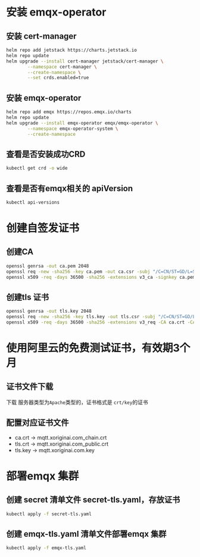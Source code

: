 # 安装 emqx-operator

## 安装 cert-manager
```sh
helm repo add jetstack https://charts.jetstack.io
helm repo update
helm upgrade --install cert-manager jetstack/cert-manager \
        --namespace cert-manager \
        --create-namespace \
        --set crds.enabled=true
```

## 安装 emqx-operator
```sh
helm repo add emqx https://repos.emqx.io/charts
helm repo update
helm upgrade --install emqx-operator emqx/emqx-operator \
        --namespace emqx-operator-system \
        --create-namespace
```

## 查看是否安装成功CRD
```sh
kubectl get crd -o wide
```

## 查看是否有emqx相关的 apiVersion
```sh
kubectl api-versions
```

# 创建自签发证书

## 创建CA
```sh
openssl genrsa -out ca.pem 2048
openssl req -new -sha256 -key ca.pem -out ca.csr -subj "/C=CN/ST=GD/L=SZ/O=XYKJ/OU=www.xoriginai.com/CN=CA/emailAddress=xiechenggang@xoriginai.com"
openssl x509 -req -days 36500 -sha256 -extensions v3_ca -signkey ca.pem -in ca.csr -out ca.crt
```

## 创建tls 证书
```sh
openssl genrsa -out tls.key 2048
openssl req -new -sha256 -key tls.key -out tls.csr -subj "/C=CN/ST=GD/L=SZ/O=XYKJ/OU=www.xoriginai.com/CN=CA/emailAddress=xiechenggang@xoriginai.com"
openssl x509 -req -days 36500 -sha256 -extensions v3_req -CA ca.crt -CAkey ca.pem -CAserial ca.srl -CAcreateserial -in tls.csr -out tls.crt
```

# 使用阿里云的免费测试证书，有效期3个月

## 证书文件下载
下载 服务器类型为`Apache`类型的，证书格式是 `crt/key`的证书

## 配置对应证书文件
- ca.crt  -> mqtt.xoriginai.com_chain.crt
- tls.crt -> mqtt.xoriginai.com_public.crt
- tls.key -> mqtt.xoriginai.com.key


# 部署emqx 集群

## 创建 secret 清单文件 secret-tls.yaml，存放证书
```sh
kubectl apply -f secret-tls.yaml
```

## 创建 emqx-tls.yaml 清单文件部署emqx 集群
```sh
kubectl apply -f emqx-tls.yaml
```
